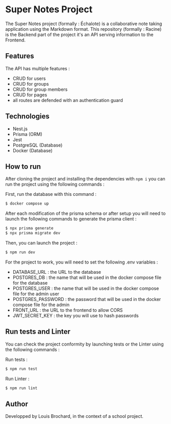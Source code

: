 # Super Notes Project

The Super Notes project (formally : Échalote) is a collaborative note taking application using the Markdown format.
This repository (formally : Racine) is the Backend part of the project it's an API serving information to the Frontend.


## Features 

The API has multiple features :

- CRUD for users
- CRUD for groups
- CRUD for group members
- CRUD for pages
- all routes are defended with an authentication guard

## Technologies  

- Nest.js
- Prisma (ORM)
- Jest
- PostgreSQL (Database)
- Docker (Database)

## How to run

After cloning the project and installing the dependencies with `npm i` you can run the project using the following commands : 

First, run the database with this command : 

```bash 
$ docker compose up
```

After each modification of the prisma schema or after setup you will need to launch the following commands to generate the prisma client :

```bash
$ npx prisma generate
$ npx prisma migrate dev
``` 

Then, you can launch the project : 

```bash
$ npm run dev
```

For the project to work, you will need to set the following .env variables :

- DATABASE_URL : the URL to the database
- POSTGRES_DB : the name that will be used in the docker compose file for the database
- POSTGRES_USER : the name that will be used in the docker compose file for the admin user
- POSTGRES_PASSWORD : the password that will be used in the docker compose file for the admin
- FRONT_URL : the URL to the frontend to allow CORS
- JWT_SECRET_KEY : the key you will use to hash passwords


## Run tests and Linter

You can check the project conformity by launching tests or the Linter using the following commands :

Run tests :

```bash
$ npm run test
```

Run Linter :

```bash
$ npm run lint
```

## Author 

Developped by Louis Brochard, in the context of a school project.


